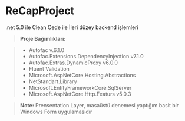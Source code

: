 # ReCapProject
.net 5.0 ile Clean Cede ile İleri düzey backend işlemleri 


> **Proje Bağımlıkları:**

> - Autofac v.6.1.0
> - Autofac.Extensions.DependencyInjection v7.1.0
> - Autofac.Extras.DynamicProxy v6.0.0
> - Fluent Validation
> - Microsoft.AspNetCore.Hosting.Abstractions
> - NetStandart.Library
> - Microsoft.EntityFrameworkCore.SqlServer
> - Microsoft.AspNetCore.Http.Featurs v5.0.3

> **Note:** Prensentation Layer,  masaüstü denemesi yaptığım basit bir Windows Form uygulamasıdır

